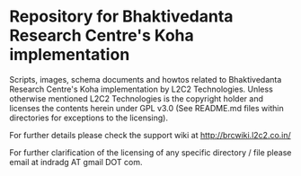 # Repository for Bhaktivedanta Research Centre's Koha implementation

Scripts, images, schema documents and howtos related to Bhaktivedanta Research Centre's Koha implementation by L2C2 Technologies. Unless otherwise mentioned L2C2 Technologies is the copyright holder and licenses the contents herein under GPL v3.0 (See README.md files within directories for exceptions to the licensing).

For further details please check the support wiki at http://brcwiki.l2c2.co.in/

For further clarification of the licensing of any specific directory / file please email at indradg AT gmail DOT com.
